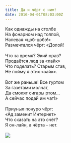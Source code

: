 ```yaml
---
title: Да и чёрт с ним!
date: 2016-04-01T08:03:00Z
---
```


Как однажды на столбе<br />
На фонарном над толпой,<br />
Напевая «цоб-цобэ!»<br />
Размечтался чёрт: «Долой!<br />
<br />
Что за время? Экий нрав?<br />
Продаётся люд за «лайк»<br />
Что поделать? Старым став,<br />
Не пойму я этих «зайк».<br />
<br />
Вот же раньше! Все гуртом<br />
За газетами молчат,<br />
Да смолят сигары ртом…<br />
А сейчас подай им чат!»<br />
<br />
Приуныл понуро чёрт:<br />
«Ад заменит Интернет»<br />
Что сказать на это счёт?<br />
Я он-лайн, а чёрта – нет.<br />
<br />
<img border="0" src="https://1.bp.blogspot.com/-VxP6PKvsL8Y/Vv4reC7ZFKI/AAAAAAAABS4/Bum-U2gHX3whbPB7M8yJpu3WIgk-VxQ8w/s320/WLdUl_UyMsM.jpg" /><br />